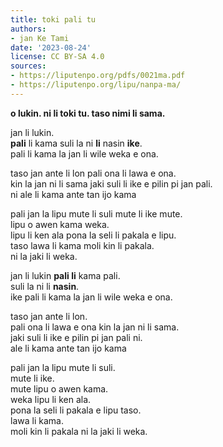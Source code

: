 ```yaml
---
title: toki pali tu
authors:
- jan Ke Tami
date: '2023-08-24'
license: CC BY-SA 4.0
sources:
- https://liputenpo.org/pdfs/0021ma.pdf
- https://liputenpo.org/lipu/nanpa-ma/
---
```


**o lukin. ni li toki tu. taso nimi li sama.**



jan li lukin.  
**pali** li kama suli la ni **li** nasin **ike**.  
pali li kama la jan li wile weka e ona.  

taso jan ante li lon pali ona li lawa e ona.  
kin la jan ni li sama jaki suli li ike e pilin
pi jan pali.  
ni ale li kama ante tan ijo kama

pali jan la lipu mute li suli mute li ike mute.  
lipu o awen kama weka.  
lipu li ken ala pona la seli li pakala e lipu.  
taso lawa li kama moli kin li pakala.  
ni la jaki li weka.



jan li lukin **pali li** kama pali.  
suli la ni li **nasin**.  
ike pali li kama la jan li wile weka e ona.

taso jan ante li lon.  
pali ona li lawa e ona kin la jan ni li sama.  
jaki suli li ike e pilin pi jan pali ni.  
ale li kama ante tan ijo kama

pali jan la lipu mute li suli.  
mute li ike.  
mute lipu o awen kama.  
weka lipu li ken ala.  
pona la seli li pakala e lipu taso.  
lawa li kama.  
moli kin li pakala ni la jaki li weka.
